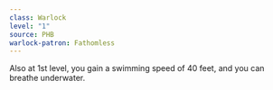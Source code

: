 ```yaml
---
class: Warlock
level: "1"
source: PHB
warlock-patron: Fathomless
---
```



Also at 1st level, you gain a swimming speed of 40 feet, and you can breathe underwater.